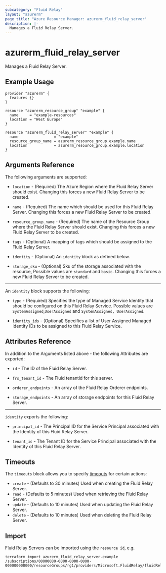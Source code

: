 ```yaml
---
subcategory: "Fluid Relay"
layout: "azurerm"
page_title: "Azure Resource Manager: azurerm_fluid_relay_server"
description: |-
  Manages a Fluid Relay Server.
---
```


# azurerm_fluid_relay_server

Manages a Fluid Relay Server.

## Example Usage

```hcl
provider "azurerm" {
  features {}
}

resource "azurerm_resource_group" "example" {
  name     = "example-resources"
  location = "West Europe"
}

resource "azurerm_fluid_relay_server" "example" {
  name                = "example"
  resource_group_name = azurerm_resource_group.example.name
  location            = azurerm_resource_group.example.location
}
```

## Arguments Reference

The following arguments are supported:

* `location` - (Required) The Azure Region where the Fluid Relay Server should exist. Changing this forces a new Fluid Relay Server to be created.

* `name` - (Required) The name which should be used for this Fluid Relay Server. Changing this forces a new Fluid Relay Server to be created.

* `resource_group_name` - (Required) The name of the Resource Group where the Fluid Relay Server should exist. Changing this forces a new Fluid Relay Server to be created.

* `tags` - (Optional) A mapping of tags which should be assigned to the Fluid Relay Server.

* `identity` - (Optional) An `identity` block as defined below.

* `storage_sku` - (Optional) Sku of the storage associated with the resource, Possible values are `standard` and `basic`. Changing this forces a new Fluid Relay Server to be created.

---

An `identity` block supports the following:

* `type` - (Required) Specifies the type of Managed Service Identity that should be configured on this Fluid Relay Service. Possible values are `SystemAssigned`,`UserAssigned` and `SystemAssigned, UserAssigned`.

* `identity_ids` - (Optional) Specifies a list of User Assigned Managed Identity IDs to be assigned to this Fluid Relay Service.

## Attributes Reference

In addition to the Arguments listed above - the following Attributes are exported: 

* `id` - The ID of the Fluid Relay Server.

* `frs_tenant_id` - The Fluid tenantId for this server.

* `orderer_endpoints` - An array of the Fluid Relay Orderer endpoints.

* `storage_endpoints` - An array of storage endpoints for this Fluid Relay Server.

---

`identity` exports the following:

* `principal_id` - The Principal ID for the Service Principal associated with the Identity of this Fluid Relay Server.

* `tenant_id` - The Tenant ID for the Service Principal associated with the Identity of this Fluid Relay Server.

## Timeouts

The `timeouts` block allows you to specify [timeouts](https://www.terraform.io/docs/configuration/resources.html#timeouts) for certain actions:

* `create` - (Defaults to 30 minutes) Used when creating the Fluid Relay Server.
* `read` - (Defaults to 5 minutes) Used when retrieving the Fluid Relay Server.
* `update` - (Defaults to 10 minutes) Used when updating the Fluid Relay Server.
* `delete` - (Defaults to 10 minutes) Used when deleting the Fluid Relay Server.

## Import

Fluid Relay Servers can be imported using the `resource id`, e.g.

```shell
terraform import azurerm_fluid_relay_server.example /subscriptions/00000000-0000-0000-0000-000000000000/resourceGroups/rg1/providers/Microsoft.FluidRelay/fluidRelayServers/server1
```
